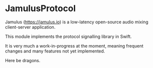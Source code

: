 # JamulusProtocol

Jamulus (https://jamulus.io) is a low-latency open-source audio mixing client-server application.

This module implements the protocol signalling library in Swift.

It is very much a work-in-progress at the moment, meaning frequent changes and many features not yet implemented.

Here be dragons.
